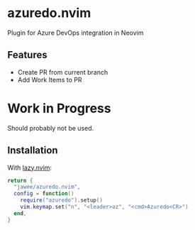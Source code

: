 # azuredo.nvim
Plugin for Azure DevOps integration in Neovim

## Features
- Create PR from current branch
- Add Work Items to PR

# Work in Progress
Should probably not be used.

## Installation

With [lazy.nvim](https://github.com/folke/lazy.nvim):

```lua
return {
  "jawee/azuredo.nvim",
  config = function()
    require("azuredo").setup()
    vim.keymap.set("n", "<leader>az", "<cmd>Azuredo<CR>")
  end,
}
```
